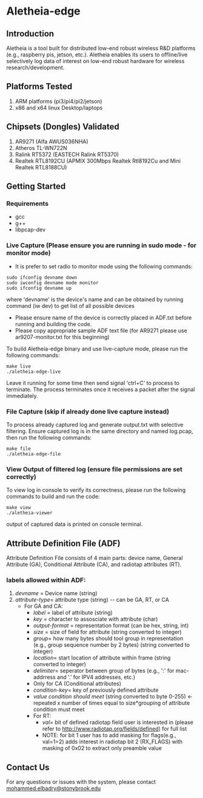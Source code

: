 # Aletheia-edge

## Introduction
Aletheia is a tool built for distributed low-end robust wireless R&D platforms (e.g., raspberry pis, jetson, etc.). Aletheia enables its users to offline/live selectively log data of interest on low-end robust hardware for wireless research/development.

## Platforms Tested
1. ARM platforms (pi3/pi4/pi2/jetson)
2. x86 and x64 linux Desktop/laptops

## Chipsets (Dongles) Validated
1. AR9271 (Alfa AWUS036NHA)
2. Atheros TL-WN722N
3. Ralink RT5372 (EASTECH Ralink RT5370)
4. Realtek RTL8192CU (APMIX 300Mbps Realtek Rtl8192Cu and Mini Realtek RTL8188CU)

## Getting Started

### Requirements
- gcc
- g++
- libpcap-dev

### Live Capture (Please ensure you are running in sudo mode - for monitor mode)

- It is prefer to set radio to monitor mode using the following commands:
```
sudo ifconfig devname down 
sudo iwconfig devname mode monitor
sudo ifconfig devname up
```
where 'devname' is the device's name and can be obtained by running command (iw dev) to get list of all possible devices

- Please ensure name of the device is correctly placed in ADF.txt before running and building the code.
- Please copy appropriate sample ADF text file (for AR9271 please use ar9207-monitor.txt for this beginning)

To build Aletheia-edge binary and use live-capture mode, please run the following commands:
```
make live
./aletheia-edge-live
```

Leave it running for some time then send signal 'ctrl+C' to process to terminate. The process terminates once it receives a packet after the signal immediately.

### File Capture (skip if already done live capture instead)
To process already captured log and generate output.txt with selective filtering. Ensure captured log is in the same directory and named log.pcap, then run the following commands:
```
make file
./aletheia-edge-file
```

### View Output of filtered log (ensure file permissions are set correctly)
To view log in console to verify its correctness, please run the following commands to build and run the code:
```
make view
./aletheia-viewer
```

output of captured data is printed on console terminal.

## Attribute Definition File (ADF)

Attribute Definition File consists of 4 main parts: device name, General Attribute (GA), Conditional Attribute (CA), and radiotap attributes (RT).

### labels allowed within ADF:
1. *devname* = Device name (string)
2. *attribute-type*= attribute type (string) -- can be GA, RT, or CA
    - For GA and CA:
      - *label* = label of attribute (string)
      - *key* = character to assosciate with attribute (char) 
      - *output-format* = representation format (can be hex, string, int)
      - *size* = size of field for attribute (string converted to integer)
      - *group*= how many bytes should tool group in representation (e.g., group sequence number by 2 bytes) (string converted to integer)
      - *location*= start location of attribute within frame (string converted to integer)
      - *delimiter*= seperator between group of bytes (e.g., ':' for mac-addrress and '.' for IPV4 addresses, etc.)
      - Only for CA (Conditional attributes)
      - *condition-key*= key of previously defined attribute
      - *value condition should meet* (string converted to byte 0-255) <- repeated x number of times equal to size*grouping of attribute condition must meet
      - For RT:
        - *val*= bit of defined radiotap field user is interested in (please refer to http://www.radiotap.org/fields/defined) for full list
        - NOTE: for bit 1 user has to add masking for flags(e.g., val=1=2) adds interest in radiotap bit 2 (RX_FLAGS) with masking of 0x02 to extract only preamble value
     
## Contact Us

For any questions or issues with the system, please contact mohammed.elbadry@stonybrook.edu
